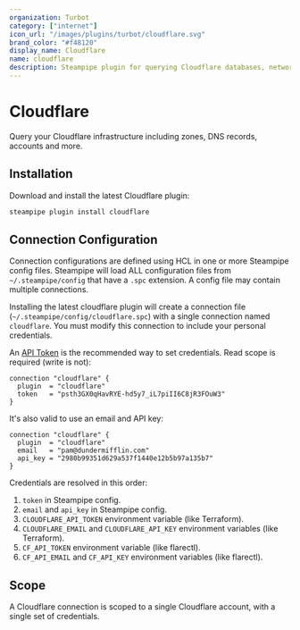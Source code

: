 ```yaml
---
organization: Turbot
category: ["internet"]
icon_url: "/images/plugins/turbot/cloudflare.svg"
brand_color: "#f48120"
display_name: Cloudflare
name: cloudflare
description: Steampipe plugin for querying Cloudflare databases, networks, and other resources.
---
```


# Cloudflare

Query your Cloudflare infrastructure including zones, DNS records, accounts and more.

## Installation

Download and install the latest Cloudflare plugin:

```bash
steampipe plugin install cloudflare
```

## Connection Configuration

Connection configurations are defined using HCL in one or more Steampipe config files. Steampipe will load ALL configuration files from `~/.steampipe/config` that have a `.spc` extension. A config file may contain multiple connections.

Installing the latest cloudflare plugin will create a connection file (`~/.steampipe/config/cloudflare.spc`) with a single connection named `cloudflare`. You must modify this connection to include your personal credentials.

An [API Token](https://support.cloudflare.com/hc/en-us/articles/200167836-Managing-API-Tokens-and-Keys#12345680) is the recommended way to set credentials. Read scope is required (write is not):

```hcl
connection "cloudflare" {
  plugin  = "cloudflare"
  token   = "psth3GX0qHavRYE-hd5y7_iL7piII6C8jR3FOuW3"
}
```

It's also valid to use an email and API key:

```hcl
connection "cloudflare" {
  plugin  = "cloudflare"
  email   = "pam@dundermifflin.com"
  api_key = "2980b99351d629a537f1440e12b5b97a135b7"
}
```

Credentials are resolved in this order:
1. `token` in Steampipe config.
2. `email` and `api_key` in Steampipe config.
3. `CLOUDFLARE_API_TOKEN` environment variable (like Terraform).
4. `CLOUDFLARE_EMAIL` and `CLOUDFLARE_API_KEY` environment variables (like Terraform).
5. `CF_API_TOKEN` environment variable (like flarectl).
6. `CF_API_EMAIL` and `CF_API_KEY` environment variables (like flarectl).

## Scope

A Cloudflare connection is scoped to a single Cloudflare account, with a single set of credentials.
